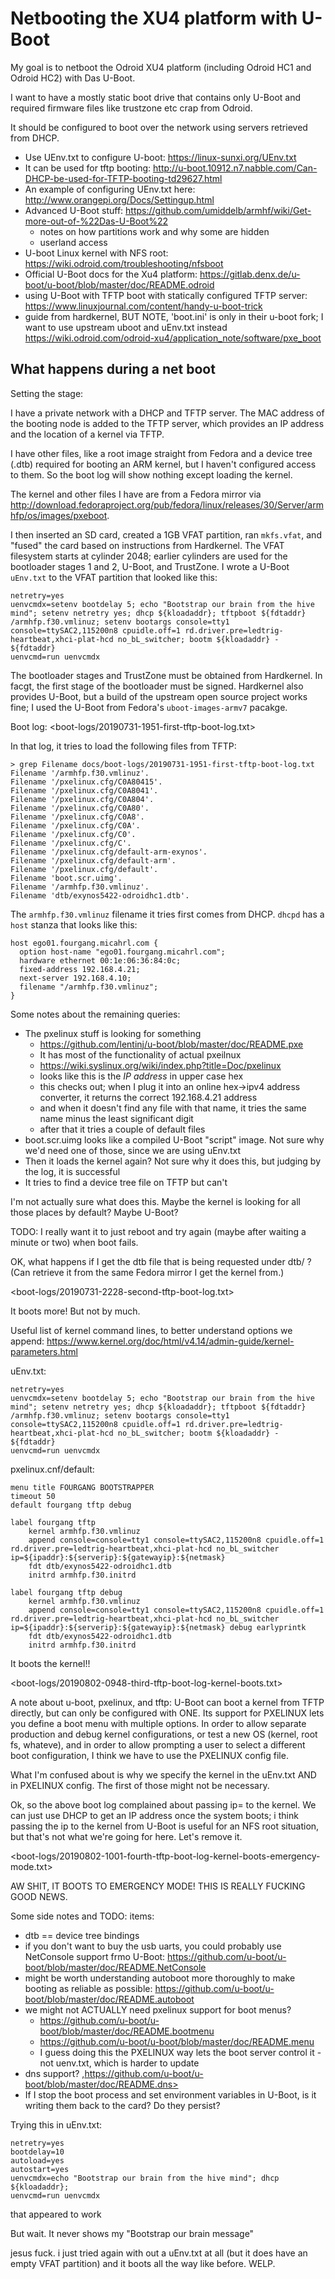 # Netbooting the XU4 platform with U-Boot

My goal is to netboot the Odroid XU4 platform (including Odroid HC1 and Odroid HC2) with Das U-Boot.

I want to have a mostly static boot drive that contains only U-Boot and required firmware files like trustzone etc crap from Odroid.

It should be configured to boot over the network using servers retrieved from DHCP.

* Use UEnv.txt to configure U-boot: https://linux-sunxi.org/UEnv.txt
* It can be used for tftp booting: http://u-boot.10912.n7.nabble.com/Can-DHCP-be-used-for-TFTP-booting-td29627.html
* An example of configuring UEnv.txt here: http://www.orangepi.org/Docs/Settingup.html
* Advanced U-Boot stuff: https://github.com/umiddelb/armhf/wiki/Get-more-out-of-%22Das-U-Boot%22
  * notes on how partitions work and why some are hidden
  * userland access
* U-boot Linux kernel with NFS root: https://wiki.odroid.com/troubleshooting/nfsboot
* Official U-Boot docs for the Xu4 platform: https://gitlab.denx.de/u-boot/u-boot/blob/master/doc/README.odroid
* using U-Boot with TFTP boot with statically configured TFTP server: https://www.linuxjournal.com/content/handy-u-boot-trick
* guide from hardkernel, BUT NOTE, 'boot.ini' is only in their u-boot fork; I want to use upstream uboot and uEnv.txt instead https://wiki.odroid.com/odroid-xu4/application_note/software/pxe_boot

## What happens during a net boot

Setting the stage:

I have a private network with a DHCP and TFTP server.
The MAC address of the booting node is added to the TFTP server,
which provides an IP address and the location of a kernel via TFTP.

I have other files,
like a root image straight from Fedora
and a device tree (.dtb) required for booting an ARM kernel,
but I haven't configured access to them.
So the boot log will show nothing except loading the kernel.

The kernel and other files I have are from a Fedora mirror via
<http://download.fedoraproject.org/pub/fedora/linux/releases/30/Server/armhfp/os/images/pxeboot>.

I then inserted an SD card, created a 1GB VFAT partition,
ran `mkfs.vfat`,
and "fused" the card based on instructions from Hardkernel.
The VFAT filesystem starts at cylinder 2048;
earlier cylinders are used for the bootloader stages 1 and 2, U-Boot, and TrustZone.
I wrote a U-Boot `uEnv.txt` to the VFAT partition that looked like this:

    netretry=yes
    uenvcmdx=setenv bootdelay 5; echo "Bootstrap our brain from the hive mind"; setenv netretry yes; dhcp ${kloadaddr}; tftpboot ${fdtaddr} /armhfp.f30.vmlinuz; setenv bootargs console=tty1 console=ttySAC2,115200n8 cpuidle.off=1 rd.driver.pre=ledtrig-heartbeat,xhci-plat-hcd no_bL_switcher; bootm ${kloadaddr} - ${fdtaddr}
    uenvcmd=run uenvcmdx

The bootloader stages and TrustZone must be obtained from Hardkernel.
In facgt, the first stage of the bootloader must be signed.
Hardkernel also provides U-Boot,
but a build of the upstream open source project works fine;
I used the U-Boot from Fedora's `uboot-images-armv7` pacakge.

Boot log: <boot-logs/20190731-1951-first-tftp-boot-log.txt>

In that log, it tries to load the following files from TFTP:

    > grep Filename docs/boot-logs/20190731-1951-first-tftp-boot-log.txt
    Filename '/armhfp.f30.vmlinuz'.
    Filename '/pxelinux.cfg/C0A80415'.
    Filename '/pxelinux.cfg/C0A8041'.
    Filename '/pxelinux.cfg/C0A804'.
    Filename '/pxelinux.cfg/C0A80'.
    Filename '/pxelinux.cfg/C0A8'.
    Filename '/pxelinux.cfg/C0A'.
    Filename '/pxelinux.cfg/C0'.
    Filename '/pxelinux.cfg/C'.
    Filename '/pxelinux.cfg/default-arm-exynos'.
    Filename '/pxelinux.cfg/default-arm'.
    Filename '/pxelinux.cfg/default'.
    Filename 'boot.scr.uimg'.
    Filename '/armhfp.f30.vmlinuz'.
    Filename 'dtb/exynos5422-odroidhc1.dtb'.

The `armhfp.f30.vmlinuz` filename it tries first comes from DHCP.
`dhcpd` has a `host` stanza that looks like this:

    host ego01.fourgang.micahrl.com {
      option host-name "ego01.fourgang.micahrl.com";
      hardware ethernet 00:1e:06:36:84:0c;
      fixed-address 192.168.4.21;
      next-server 192.168.4.10;
      filename "/armhfp.f30.vmlinuz";
    }

Some notes about the remaining queries:

* The pxelinux stuff is looking for something
  * https://github.com/lentinj/u-boot/blob/master/doc/README.pxe
  * It has most of the functionality of actual pxeilnux
  * <https://wiki.syslinux.org/wiki/index.php?title=Doc/pxelinux>
  * looks like this is the *IP address* in upper case hex
  * this checks out; when I plug it into an online hex->ipv4 address converter, it returns the correct 192.168.4.21 address
  * and when it doesn't find any file with that name, it tries the same name minus the least significant digit
  * after that it tries a couple of default files
* boot.scr.uimg looks like a compiled U-Boot "script" image. Not sure why we'd need one of those, since we are using uEnv.txt
* Then it loads the kernel again? Not sure why it does this, but judging by the log, it is successful
* It tries to find a device tree file on TFTP but can't

I'm not actually sure what does this.
Maybe the kernel is looking for all those places by default?
Maybe U-Boot?

TODO: I really want it to just reboot and try again (maybe after waiting a minute or two) when boot fails.

OK, what happens if I get the dtb file that is being requested under dtb/ ?
(Can retrieve it from the same Fedora mirror I get the kernel from.)

<boot-logs/20190731-2228-second-tftp-boot-log.txt>

It boots more! But not by much.

Useful list of kernel command lines, to better understand options we append:
<https://www.kernel.org/doc/html/v4.14/admin-guide/kernel-parameters.html>

uEnv.txt:

    netretry=yes
    uenvcmdx=setenv bootdelay 5; echo "Bootstrap our brain from the hive mind"; setenv netretry yes; dhcp ${kloadaddr}; tftpboot ${fdtaddr} /armhfp.f30.vmlinuz; setenv bootargs console=tty1 console=ttySAC2,115200n8 cpuidle.off=1 rd.driver.pre=ledtrig-heartbeat,xhci-plat-hcd no_bL_switcher; bootm ${kloadaddr} - ${fdtaddr}
    uenvcmd=run uenvcmdx

pxelinux.cnf/default:

    menu title FOURGANG BOOTSTRAPPER
    timeout 50
    default fourgang tftp debug

    label fourgang tftp
        kernel armhfp.f30.vmlinuz
        append console=console=tty1 console=ttySAC2,115200n8 cpuidle.off=1 rd.driver.pre=ledtrig-heartbeat,xhci-plat-hcd no_bL_switcher ip=${ipaddr}:${serverip}:${gatewayip}:${netmask}
        fdt dtb/exynos5422-odroidhc1.dtb
        initrd armhfp.f30.initrd

    label fourgang tftp debug
        kernel armhfp.f30.vmlinuz
        append console=console=tty1 console=ttySAC2,115200n8 cpuidle.off=1 rd.driver.pre=ledtrig-heartbeat,xhci-plat-hcd no_bL_switcher ip=${ipaddr}:${serverip}:${gatewayip}:${netmask} debug earlyprintk
        fdt dtb/exynos5422-odroidhc1.dtb
        initrd armhfp.f30.initrd

It boots the kernel!!

<boot-logs/20190802-0948-third-tftp-boot-log-kernel-boots.txt>

A note about u-boot, pxelinux, and tftp:
U-Boot can boot a kernel from TFTP directly, but can only be configured with ONE.
Its support for PXELINUX lets you define a boot menu with multiple options.
In order to allow separate production and debug kernel configurations,
or test a new OS (kernel, root fs, whateve),
and in order to allow prompting a user to select a different boot configuration,
I think we have to use the PXELINUX config file.

What I'm confused about is why we specify the kernel in the uEnv.txt AND in PXELINUX config.
The first of those might not be necessary.

Ok, so the above boot log complained about passing ip= to the kernel.
We can just use DHCP to get an IP address once the system boots;
i think passing the ip to the kernel from U-Boot is useful for an NFS root situation,
but that's not what we're going for here.
Let's remove it.

<boot-logs/20190802-1001-fourth-tftp-boot-log-kernel-boots-emergency-mode.txt>

AW SHIT, IT BOOTS TO EMERGENCY MODE! THIS IS REALLY FUCKING GOOD NEWS.


Some side notes and TODO: items:

* dtb == device tree bindings
* if you don't want to buy the usb uarts, you could probably use NetConsole support frmo U-Boot:
  <https://github.com/u-boot/u-boot/blob/master/doc/README.NetConsole>
* might be worth understanding autoboot more thoroughly to make booting as reliable as possible:
  <https://github.com/u-boot/u-boot/blob/master/doc/README.autoboot>
* we might not ACTUALLY need pxelinux support for boot menus?
  * <https://github.com/u-boot/u-boot/blob/master/doc/README.bootmenu>
  * <https://github.com/u-boot/u-boot/blob/master/doc/README.menu>
  * I guess doing this the PXELINUX way lets the boot server control it - not uenv.txt, which is harder to update
* dns support? ,https://github.com/u-boot/u-boot/blob/master/doc/README.dns>
* If I stop the boot process and set environment variables in U-Boot, is it writing them back to the card? Do they persist?

Trying this in uEnv.txt:

    netretry=yes
    bootdelay=10
    autoload=yes
    autostart=yes
    uenvcmdx=echo "Bootstrap our brain from the hive mind"; dhcp ${kloadaddr};
    uenvcmd=run uenvcmdx

that appeared to work

But wait. It never shows my "Bootstrap our brain message"

jesus fuck. i just tried again with out a uEnv.txt at all (but it does have an empty VFAT partition)
and it boots all the way like before.
WELP.

